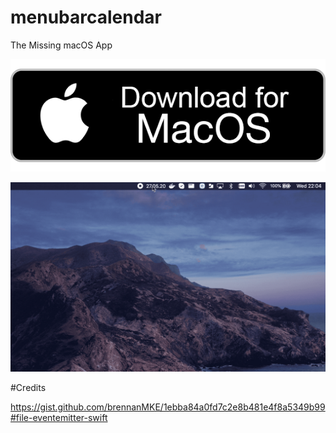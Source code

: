 # menubarcalendar
The Missing macOS App 

[![button](mac-download-button.png)](https://github.com/ziosa/menubarcalendar/releases/download/v0.0.2/menubarcalendar.1.0.dmg)

![](menubarcalendar.gif)


#Credits

https://gist.github.com/brennanMKE/1ebba84a0fd7c2e8b481e4f8a5349b99#file-eventemitter-swift



